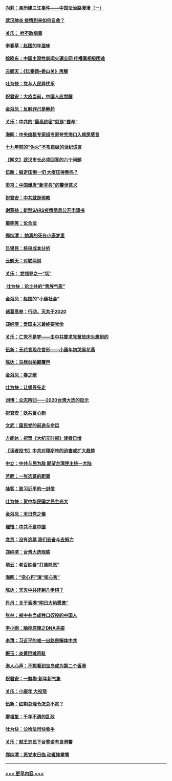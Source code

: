 #### [向莉：亲历建三江事件——中国法治路漫漫（ㄧ）](../pages/nsc993/n11827190.md?t=01290455) 
#### [武汉肺炎 疫情到来如何自救？](../pages/nsc993/n11827632.md?t=01290455) 
#### [关乐： 枪不敌病毒](../pages/nsc993/n11826746.md?t=01290455) 
#### [李春草：赵国的年滋味](../pages/nsc993/n11826321.md?t=01290455) 
#### [徐晓东：中国主观性新闻火遍全网 传播真相极困难](../pages/nsc993/n11826508.md?t=01290455) 
#### [云鹤天：《忆秦娥▪娄山关》再解](../pages/nsc993/n11824682.md?t=01290455) 
#### [吐为快：党与人民异忧乐](../pages/nsc993/n11824660.md?t=01290455) 
#### [祝君安：大疫当前，中国人应觉醒](../pages/nsc993/n11821946.md?t=01290455) 
#### [金浴凤：反躬罪己是解药](../pages/nsc993/n11820280.md?t=01290455) 
#### [关乐：中共的“最高绝密”就是“要命”](../pages/nsc993/n11816946.md?t=01290455) 
#### [海网：中央维稳专家组专家夸完海口入病房感言](../pages/nsc993/n11815138.md?t=01290455) 
#### [十九年前的“伪火”不攻自破的世纪谎言](../pages/nsc993/n11813238.md?t=01290455) 
#### [【网文】武汉市长必须回答的六个问题](../pages/nsc993/n11813848.md?t=01290455) 
#### [伍新：稳定压倒一切 大疫压得倒吗？](../pages/nsc993/n11812634.md?t=01290455) 
#### [梁京：中国爆发“新非典”的警世意义](../pages/nsc993/n11812554.md?t=01290455) 
#### [祝君安：中共就是邪教](../pages/nsc993/n11812431.md?t=01290455) 
#### [谢燕益：新型SARS疫情信息公开申请书](../pages/nsc993/n11808840.md?t=01290455) 
#### [蜀笑笑：论合法](../pages/nsc993/n11808064.md?t=01290455) 
#### [郑纯清： 她真的死在小康梦里](../pages/nsc993/n11806623.md?t=01290455) 
#### [吕锡民：核电成本分析](../pages/nsc993/n11806284.md?t=01290455) 
#### [云鹤天：对联两则](../pages/nsc993/n11805957.md?t=01290455) 
#### [关乐： 党领导之一“切”](../pages/nsc993/n11804505.md?t=01290455) 
#### [ 吐为快：论土共的“贵族气质”](../pages/nsc993/n11804490.md?t=01290455) 
#### [金浴凤：赵国的“小康社会”](../pages/nsc993/n11804452.md?t=01290455) 
#### [诸葛高参：行动，灭共于2020](../pages/nsc993/n11804120.md?t=01290455) 
#### [郑纯清：爱国主义最终要党命](../pages/nsc993/n11802197.md?t=01290455) 
#### [关乐：亡党不是梦——由中共要求党章放床头想到的](../pages/nsc993/n11802156.md?t=01290455) 
#### [伍新：无花言现花言形——小康年初哭吴花燕](../pages/nsc993/n11800044.md?t=01290455) 
#### [陈达：马屁似拍颠覆声](../pages/nsc993/n11800010.md?t=01290455) 
#### [金浴凤：春之歌](../pages/nsc993/n11797687.md?t=01290455) 
#### [吐为快：让领导先走](../pages/nsc993/n11797512.md?t=01290455) 
#### [刘博：众志所归——2020台湾大选的启示](../pages/nsc993/n11796878.md?t=01290455) 
#### [祝君安：妖共畜心剖](../pages/nsc993/n11794273.md?t=01290455) 
#### [文武：国民党的前途与命运](../pages/nsc993/n11794198.md?t=01290455) 
#### [方能达：祝贺《大纪元时报》读者日增](../pages/nsc993/n11793807.md?t=01290455) 
#### [【读者投书】中共对穆斯林的迫害成扩大趋势](../pages/nsc993/n11791371.md?t=01290455) 
#### [中立：中共与民为敌 期望台湾民主统一大陆](../pages/nsc993/n11790392.md?t=01290455) 
#### [苦胆：一张选票的距离](../pages/nsc993/n11788914.md?t=01290455) 
#### [陆客：致习近平的一封信](../pages/nsc993/n11788867.md?t=01290455) 
#### [吐为快：贺中华民国之民主光大](../pages/nsc993/n11788618.md?t=01290455) 
#### [金浴凤：末日党之像](../pages/nsc993/n11787475.md?t=01290455) 
#### [理悟：中共不是中国](../pages/nsc993/n11787463.md?t=01290455) 
#### [念贲：没有选票  我们去奋斗去努力](../pages/nsc993/n11787398.md?t=01290455) 
#### [郑纯清：台湾大选观感](../pages/nsc993/n11786210.md?t=01290455) 
#### [项云：老百姓看“打黑除恶”](../pages/nsc993/n11785398.md?t=01290455) 
#### [海网：“空心朽”演“核心秀”](../pages/nsc993/n11783874.md?t=01290455) 
#### [陈达：天灭中共还剩几步棋？](../pages/nsc993/n11783719.md?t=01290455) 
#### [丹丹：关于香港“明日大屿愿景”](../pages/nsc993/n11783273.md?t=01290455) 
#### [张林：被中共当成牲口奴役的中国人](../pages/nsc993/n11782397.md?t=01290455) 
#### [李小刚：脑控原理之DNA共振](../pages/nsc993/n11780962.md?t=01290455) 
#### [李清：习近平的唯一出路是解体中共](../pages/nsc993/n11780866.md?t=01290455) 
#### [振玉：炎黄巨难奇耻](../pages/nsc993/n11779632.md?t=01290455) 
#### [港人心声：不想看到宝岛成为第二个香港](../pages/nsc993/n11778817.md?t=01290455) 
#### [祝君安：一剪梅‧新年新气象](../pages/nsc993/n11776340.md?t=01290455) 
#### [关乐：小康年 大役现](../pages/nsc993/n11774213.md?t=01290455) 
#### [伍新：红朝总理令怎总不灵？](../pages/nsc993/n11770813.md?t=01290455) 
#### [廖祖笙：千年不遇的乱政](../pages/nsc993/n11770373.md?t=01290455) 
#### [吐为快：公检法司快收手](../pages/nsc993/n11770359.md?t=01290455) 
#### [关乐：就王志民下台寄语有良港警](../pages/nsc993/n11769903.md?t=01290455) 
#### [郑纯清：恶党末日临 动辄挨掌嘴](../pages/nsc993/n11769356.md?t=01290455) 

----
#### [ >>> 更早内容 <<< ](../indexes/nsc993-earlier.md)
